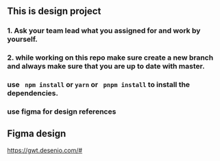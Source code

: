 ## This is design project

### 1. Ask your team lead what you assigned for and work by yourself.
### 2. while working on this repo make sure create a new branch and always make sure that you are up to date with master.


### use ` npm install` or ` yarn ` or ` pnpm install` to install the dependencies.

### use figma for design references
## Figma design
https://gwt.desenio.com/#
